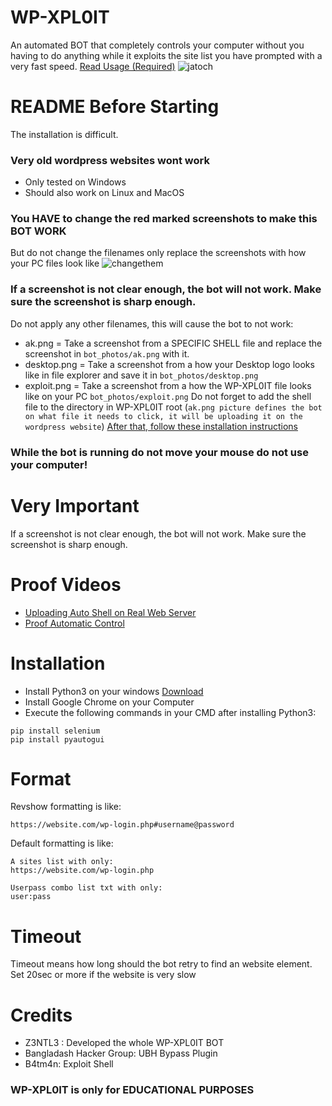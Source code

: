 # WP-XPL0IT
An automated BOT that completely controls your computer without you having to do anything while it exploits the site list you have prompted with a very fast speed.
<a href="#readme-before-starting">Read Usage (Required)</a>
![jatoch](https://user-images.githubusercontent.com/48758770/159566357-044cd208-7614-47d1-ae5b-b62a949e660f.png)


# README Before Starting
The installation is difficult.
### Very old wordpress websites wont work
- Only tested on Windows
- Should also work on Linux and MacOS<br>
### You HAVE to change the red marked screenshots to make this BOT WORK
But do not change the filenames only replace the screenshots with how your PC files look like
![changethem](https://user-images.githubusercontent.com/48758770/159557338-a6aeb6a6-964a-4145-9a88-c38b646c75f2.png)
### If a screenshot is not clear enough, the bot will not work. Make sure the screenshot is sharp enough.
Do not apply any other filenames, this will cause the bot to not work:
- ak.png =  Take a screenshot from a SPECIFIC SHELL file and replace the screenshot in ``bot_photos/ak.png`` with it. 
- desktop.png =  Take a screenshot from a how your Desktop logo looks like in file explorer and save it in ``bot_photos/desktop.png``
- exploit.png =  Take a screenshot from a how the WP-XPL0IT file looks like on your PC ``bot_photos/exploit.png``
Do not forget to add the shell file to the directory in WP-XPL0IT root (``ak.png picture defines the bot on what file it needs to click, it will be uploading it on the wordpress website``)
<a href="#installation">After that, follow these installation instructions</a>
### While the bot is running do not move your mouse do not use your computer!
# Very Important
If a screenshot is not clear enough, the bot will not work. Make sure the screenshot is sharp enough.

# Proof Videos
- <a href="https://www.youtube.com/watch?v=MRoR9SuKCfE">Uploading Auto Shell on Real Web Server</a>
- <a href="https://www.youtube.com/watch?v=gRa8VPdotDc">Proof Automatic Control</a>

# Installation
- Install Python3 on your windows <a href="https://www.python.org/downloads/">Download</a>
- Install Google Chrome on your Computer
- Execute the following commands in your CMD after installing Python3:
```shell
pip install selenium
pip install pyautogui
```
# Format
Revshow formatting is like:
```
https://website.com/wp-login.php#username@password
```

Default formatting is like:
```
A sites list with only:
https://website.com/wp-login.php

Userpass combo list txt with only:
user:pass
```
# Timeout
Timeout means how long should the bot retry to find an website element. Set 20sec or more if the website is very slow

# Credits
- Z3NTL3 : Developed the whole WP-XPL0IT BOT
- Bangladash Hacker Group: UBH Bypass Plugin
- B4tm4n: Exploit Shell
### WP-XPL0IT is only for EDUCATIONAL PURPOSES
